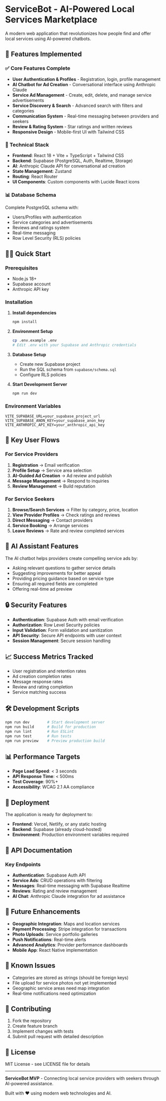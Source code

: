 # ServiceBot - AI-Powered Local Services Marketplace

A modern web application that revolutionizes how people find and offer local services using AI-powered chatbots.

## 🚀 Features Implemented

### ✅ Core Features Complete
- **User Authentication & Profiles** - Registration, login, profile management
- **AI Chatbot for Ad Creation** - Conversational interface using Anthropic Claude
- **Service Ad Management** - Create, edit, delete, and manage service advertisements
- **Service Discovery & Search** - Advanced search with filters and categories
- **Communication System** - Real-time messaging between providers and seekers
- **Review & Rating System** - Star ratings and written reviews
- **Responsive Design** - Mobile-first UI with Tailwind CSS

### 🔧 Technical Stack
- **Frontend**: React 18 + Vite + TypeScript + Tailwind CSS
- **Backend**: Supabase (PostgreSQL, Auth, Realtime, Storage)
- **AI**: Anthropic Claude API for conversational ad creation
- **State Management**: Zustand
- **Routing**: React Router
- **UI Components**: Custom components with Lucide React icons

### 📊 Database Schema
Complete PostgreSQL schema with:
- Users/Profiles with authentication
- Service categories and advertisements
- Reviews and ratings system
- Real-time messaging
- Row Level Security (RLS) policies

## 🏃‍♂️ Quick Start

### Prerequisites
- Node.js 18+
- Supabase account
- Anthropic API key

### Installation
1. **Install dependencies**
   ```bash
   npm install
   ```

2. **Environment Setup**
   ```bash
   cp .env.example .env
   # Edit .env with your Supabase and Anthropic credentials
   ```

3. **Database Setup**
   - Create new Supabase project
   - Run the SQL schema from `supabase/schema.sql`
   - Configure RLS policies

4. **Start Development Server**
   ```bash
   npm run dev
   ```

### Environment Variables
```env
VITE_SUPABASE_URL=your_supabase_project_url
VITE_SUPABASE_ANON_KEY=your_supabase_anon_key
VITE_ANTHROPIC_API_KEY=your_anthropic_api_key
```

## 📱 Key User Flows

### For Service Providers
1. **Registration** → Email verification
2. **Profile Setup** → Service area selection
3. **AI-Guided Ad Creation** → Ad review and publish
4. **Message Management** → Respond to inquiries
5. **Review Management** → Build reputation

### For Service Seekers
1. **Browse/Search Services** → Filter by category, price, location
2. **View Provider Profiles** → Check ratings and reviews
3. **Direct Messaging** → Contact providers
4. **Service Booking** → Arrange services
5. **Leave Reviews** → Rate and review completed services

## 🤖 AI Assistant Features

The AI chatbot helps providers create compelling service ads by:
- Asking relevant questions to gather service details
- Suggesting improvements for better appeal
- Providing pricing guidance based on service type
- Ensuring all required fields are completed
- Offering real-time ad preview

## 🔒 Security Features

- **Authentication**: Supabase Auth with email verification
- **Authorization**: Row Level Security policies
- **Input Validation**: Form validation and sanitization
- **API Security**: Secure API endpoints with user context
- **Session Management**: Secure session handling

## 📈 Success Metrics Tracked

- User registration and retention rates
- Ad creation completion rates
- Message response rates
- Review and rating completion
- Service matching success

## 🛠 Development Scripts

```bash
npm run dev        # Start development server
npm run build      # Build for production
npm run lint       # Run ESLint
npm run test       # Run tests
npm run preview    # Preview production build
```

## 📊 Performance Targets

- **Page Load Speed**: < 3 seconds
- **API Response Time**: < 500ms
- **Test Coverage**: 90%+
- **Accessibility**: WCAG 2.1 AA compliance

## 🚀 Deployment

The application is ready for deployment to:
- **Frontend**: Vercel, Netlify, or any static hosting
- **Backend**: Supabase (already cloud-hosted)
- **Environment**: Production environment variables required

## 📝 API Documentation

### Key Endpoints
- **Authentication**: Supabase Auth API
- **Service Ads**: CRUD operations with filtering
- **Messages**: Real-time messaging with Supabase Realtime
- **Reviews**: Rating and review management
- **AI Chat**: Anthropic Claude integration for ad assistance

## 🎯 Future Enhancements

- **Geographic Integration**: Maps and location services
- **Payment Processing**: Stripe integration for transactions
- **Photo Uploads**: Service portfolio galleries
- **Push Notifications**: Real-time alerts
- **Advanced Analytics**: Provider performance dashboards
- **Mobile App**: React Native implementation

## 🐛 Known Issues

- Categories are stored as strings (should be foreign keys)
- File upload for service photos not yet implemented
- Geographic service areas need map integration
- Real-time notifications need optimization

## 🤝 Contributing

1. Fork the repository
2. Create feature branch
3. Implement changes with tests
4. Submit pull request with detailed description

## 📄 License

MIT License - see LICENSE file for details

---

**ServiceBot MVP** - Connecting local service providers with seekers through AI-powered assistance.

Built with ❤️ using modern web technologies and AI.